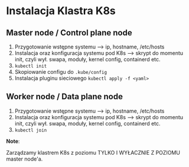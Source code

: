# Instalacja Klastra K8s

## Master node / Control plane node

1. Przygotowanie wstępne systemu --> ip, hostname, /etc/hosts
2. Instalacja oraz konfiguracja systemu pod K8s  --> skrypt do momentu init, czyli wył. swapa, moduły, kernel config, containerd etc.
3. `kubectl init`
4. Skopiowanie configu do `.kube/config`
5. Instalacja pluginu sieciowego `kubectl apply -f <yaml>`

## Worker node / Data plane node

1. Przygotowanie wstępne systemu --> ip, hostname, /etc/hosts
2. Instalacja oraz konfiguracja systemu pod K8s  --> skrypt do momentu init, czyli wył. swapa, moduły, kernel config, containerd etc.
3. `kubectl join`

**Note**:

Zarządzamy klastrem K8s z poziomu TYLKO I WYŁACZNIE Z POZIOMU master node'a. 

